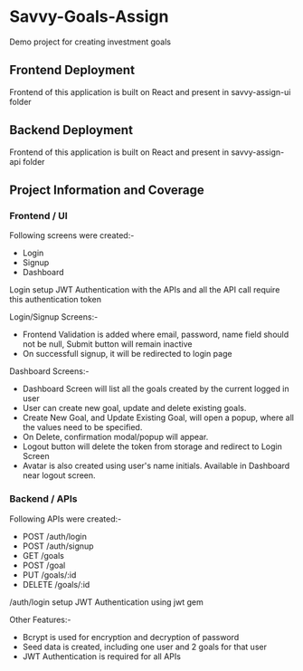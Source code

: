 # Savvy-Goals-Assign
Demo project for creating investment goals

## Frontend Deployment
Frontend of this application is built on React and present in savvy-assign-ui folder

## Backend Deployment
Frontend of this application is built on React and present in savvy-assign-api folder

## Project Information and Coverage

### Frontend / UI
Following screens were created:-
- Login
- Signup
- Dashboard

Login setup JWT Authentication with the APIs and all the API call require this authentication token

Login/Signup Screens:-
- Frontend Validation is added where email, password, name field should not be null, Submit button will remain inactive
- On successfull signup, it will be redirected to login page

Dashboard Screens:-
- Dashboard Screen will list all the goals created by the current logged in user
- User can create new goal, update and delete existing goals.
- Create New Goal, and Update Existing Goal, will open a popup, where all the values need to be specified.
- On Delete, confirmation modal/popup will appear.
- Logout button will delete the token from storage and redirect to Login Screen
- Avatar is also created using user's name initials. Available in Dashboard near logout screen.

### Backend / APIs
Following APIs were created:-
- POST /auth/login
- POST /auth/signup  
- GET /goals
- POST /goal
- PUT /goals/:id
- DELETE /goals/:id

/auth/login setup JWT Authentication using jwt gem

Other Features:-
- Bcrypt is used for encryption and decryption of password
- Seed data is created, including one user and 2 goals for that user
- JWT Authentication is required for all APIs
